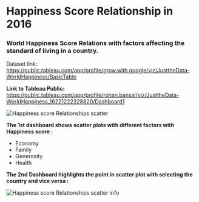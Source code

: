 # Happiness Score Relationship in 2016

### World Happiness Score Relations with factors affecting the standard of living in a country.

Dataset link: https://public.tableau.com/app/profile/grow.with.google/viz/JusttheData-WorldHappiness/BasicTable

**Link to Tableau Public:** https://public.tableau.com/app/profile/rohan.bansal/viz/JusttheData-WorldHappiness_16221222328820/Dashboard1

![Happiness score Relationships scatter](https://user-images.githubusercontent.com/63396845/125401106-63ae4480-e3d0-11eb-9522-b0d2a06738ea.png)

**The 1st dashboard shows scatter plots with different factors with Happiness score :**
* Economy
* Family
* Generosity
* Health

**The 2nd Dashboard highlights the point in scatter plot with selecting the country and vice versa :**

![Happiness score Relationships scatter info](https://user-images.githubusercontent.com/63396845/125402015-87be5580-e3d1-11eb-9832-cf73faaa65e8.png)



